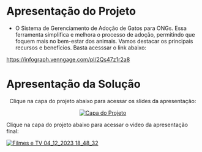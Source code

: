 
# Apresentação do Projeto  

- O Sistema de Gerenciamento de Adoção de Gatos para ONGs. Essa ferramenta simplifica e melhora o processo de adoção, permitindo que foquem mais no bem-estar dos animais. Vamos destacar os principais recursos e benefícios. Basta acesssar o link abaixo:
  
  
https://infograph.venngage.com/pl/2Qs47z1r2a8


# Apresentação da Solução

<div style="text-align: center;">
  <p>Clique na capa do projeto abaixo para acessar os slides da apresentação:</p>
  <a href="https://github.com/ICEI-PUC-Minas-PMV-ADS/CatConnect/files/13553665/Projeto.de.Extencao.-.Eixo.5.pdf" style="display: block; text-align: center;">
    <img src="https://github.com/ICEI-PUC-Minas-PMV-ADS/CatConnect/assets/75712250/6ec46ec3-6185-4c05-9a3c-b32ffa4bc156" alt="Capa do Projeto" style="max-width: 300px; margin: 0 auto;">
  </a>
</div>

<ol>

</ol>
 <p> Clique na capa do projeto abaixo para acessar o video da apresentação final:</p>
 
[![Filmes e TV 04_12_2023 18_48_32](https://github.com/ICEI-PUC-Minas-PMV-ADS/CatConnect/assets/75712250/ef9dea8e-c0ea-47cd-b705-8e6ef0ec30a6)](https://youtu.be/xRu1M3dnx8c)
